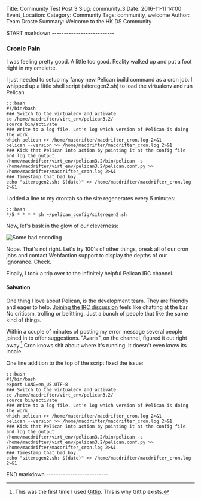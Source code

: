 Title: Community Test Post 3
Slug: community_3
Date: 2016-11-11 14:00
Event_Location: 
Category: Community
Tags: community, welcome
Author: Team Droste 
Summary: Welcome to the HK DS Community


START markdown --------------------------
### Cronic Pain ###

I was feeling pretty good. A little too good. Reality walked up and put a foot right in my omelette.

I just needed to setup my fancy new Pelican build command as a cron job. I whipped up a little shell script (<span class="mdinlinecode">siteregen2.sh</span>) to load the virtualenv and run Pelican.

    :::bash
    #!/bin/bash
    ### Switch to the virtualenv and activate
    cd /home/macdrifter/virt_env/pelican3.2/
    source bin/activate
    ### Write to a log file. Let's log which version of Pelican is doing the work.
    which pelican >> /home/macdrifter/macdrifter_cron.log 2>&1
    pelican --version >> /home/macdrifter/macdrifter_cron.log 2>&1
    ### Kick that Pelican into action by pointing it at the config file and log the output
    /home/macdrifter/virt_env/pelican3.2/bin/pelican -s /home/macdrifter/virt_env/pelican3.2/pelican.conf.py >> /home/macdrifter/macdrifter_cron.log 2>&1
    ### Timestamp that bad boy.
    echo "siteregen2.sh: $(date)" >> /home/macdrifter/macdrifter_cron.log 2>&1

I added a line to my crontab so the site regenerates every 5 minutes:

    :::bash
    */5 * * * * sh ~/pelican_config/siteregen2.sh

Now, let's bask in the glow of our cleverness:

![Some bad encoding](http://www.macdrifter.com/uploads/2013/05/Screen%20Shot%2020130501_185355_std.jpg)

Nope. That's not right. Let's try 100's of other things, break all of our cron jobs and contact Webfaction support to display the depths of our ignorance. Check.

Finally, I took a trip over to the infinitely helpful Pelican IRC channel.

#### Salvation ####

One thing I love about Pelican, is the development team. They are friendly and eager to help. [Joining the IRC discussion](http://webchat.freenode.net/?channels=pelican&uio=d4) feels like chatting at the bar. No criticsm, trolling or belittling. Just a bunch of people that like the same kind of things.

Within a couple of minutes of posting my error message several people joined in to offer suggestions. "Avaris", on the channel, figured it out right away.[^gittip] Cron knows shit about where it's running. It doesn't even know its locale.

[^gittip]: This was the first time I used [Gittip](https://www.gittip.com/avaris/). This is why Gittip exists.  

One line addition to the top of the script fixed the issue:

    :::bash
    #!/bin/bash
    export LANG=en_US.UTF-8
    ### Switch to the virtualenv and activate
    cd /home/macdrifter/virt_env/pelican3.2/
    source bin/activate
    ### Write to a log file. Let's log which version of Pelican is doing the work.
    which pelican >> /home/macdrifter/macdrifter_cron.log 2>&1
    pelican --version >> /home/macdrifter/macdrifter_cron.log 2>&1
    ### Kick that Pelican into action by pointing it at the config file and log the output
    /home/macdrifter/virt_env/pelican3.2/bin/pelican -s /home/macdrifter/virt_env/pelican3.2/pelican.conf.py >> /home/macdrifter/macdrifter_cron.log 2>&1
    ### Timestamp that bad boy.
    echo "siteregen2.sh: $(date)" >> /home/macdrifter/macdrifter_cron.log 2>&1



END markdown --------------------------